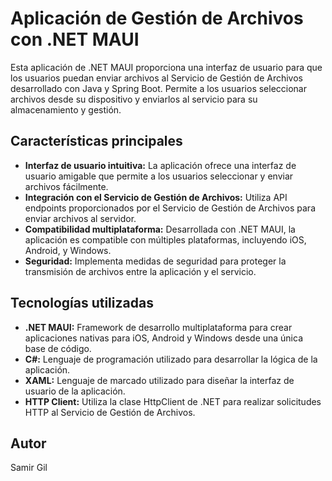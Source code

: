 # Aplicación de Gestión de Archivos con .NET MAUI

Esta aplicación de .NET MAUI proporciona una interfaz de usuario para que los usuarios puedan enviar archivos al Servicio de Gestión de Archivos desarrollado con Java y Spring Boot. Permite a los usuarios seleccionar archivos desde su dispositivo y enviarlos al servicio para su almacenamiento y gestión.

## Características principales

- **Interfaz de usuario intuitiva:** La aplicación ofrece una interfaz de usuario amigable que permite a los usuarios seleccionar y enviar archivos fácilmente.
- **Integración con el Servicio de Gestión de Archivos:** Utiliza API endpoints proporcionados por el Servicio de Gestión de Archivos para enviar archivos al servidor.
- **Compatibilidad multiplataforma:** Desarrollada con .NET MAUI, la aplicación es compatible con múltiples plataformas, incluyendo iOS, Android, y Windows.
- **Seguridad:** Implementa medidas de seguridad para proteger la transmisión de archivos entre la aplicación y el servicio.

## Tecnologías utilizadas

- **.NET MAUI:** Framework de desarrollo multiplataforma para crear aplicaciones nativas para iOS, Android y Windows desde una única base de código.
- **C#:** Lenguaje de programación utilizado para desarrollar la lógica de la aplicación.
- **XAML:** Lenguaje de marcado utilizado para diseñar la interfaz de usuario de la aplicación.
- **HTTP Client:** Utiliza la clase HttpClient de .NET para realizar solicitudes HTTP al Servicio de Gestión de Archivos.


## Autor

Samir Gil

